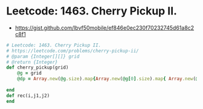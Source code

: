 
# Leetcode: 1463. Cherry Pickup II.

- https://gist.github.com/lbvf50mobile/ef846e0ec230f70232745d61a8c2c8f1

```Ruby
# Leetcode: 1463. Cherry Pickup II.
# https://leetcode.com/problems/cherry-pickup-ii/
# @param {Integer[][]} grid
# @return {Integer}
def cherry_pickup(grid)
    @g = grid
    @dp = Array.new(@g.size).map{Array.new(@g[0].size).map{ Array.new(@g[0].size)}}
    
end
def rec(i,j1,j2)
end
```